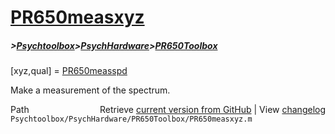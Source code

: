 # [PR650measxyz](PR650measxyz)
##### >[Psychtoolbox](Psychtoolbox)>[PsychHardware](PsychHardware)>[PR650Toolbox](PR650Toolbox)

[xyz,qual] = [PR650measspd](PR650measspd)  
  
Make a measurement of the spectrum.  




<div class="code_header" style="text-align:right;">
  <span style="float:left;">Path&nbsp;&nbsp;</span> <span class="counter">Retrieve <a href=
  "https://raw.github.com/Psychtoolbox-3/Psychtoolbox-3/beta/Psychtoolbox/PsychHardware/PR650Toolbox/PR650measxyz.m">current version from GitHub</a> | View <a href=
  "https://github.com/Psychtoolbox-3/Psychtoolbox-3/commits/beta/Psychtoolbox/PsychHardware/PR650Toolbox/PR650measxyz.m">changelog</a></span>
</div>
<div class="code">
  <code>Psychtoolbox/PsychHardware/PR650Toolbox/PR650measxyz.m</code>
</div>

